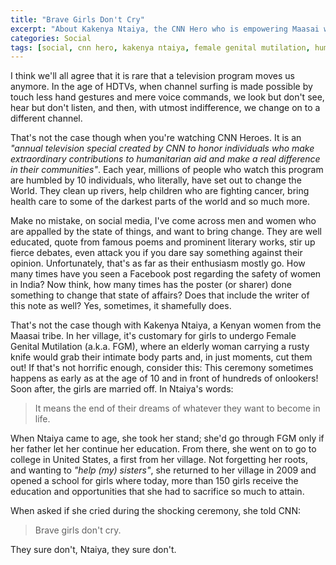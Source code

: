 ```yaml
---
title: "Brave Girls Don't Cry"
excerpt: "About Kakenya Ntaiya, the CNN Hero who is empowering Maasai women in Kenya."
categories: Social
tags: [social, cnn hero, kakenya ntaiya, female genital mutilation, humanitarian, maasai, kenyan women]
---
```


I think we'll all agree that it is rare that a television program moves us anymore. In the age of HDTVs, when channel surfing is made possible by touch less hand gestures and mere voice commands, we look but don't see, hear but don't listen, and then, with utmost indifference, we change on to a different channel.

That's not the case though when you're watching CNN Heroes. It is an *"annual television special created by CNN to honor individuals who make extraordinary contributions to humanitarian aid and make a real difference in their communities"*.
Each year, millions of people who watch this program are humbled by 10 individuals, who literally, have set out to change the World. They clean up rivers, help children who are fighting cancer, bring health care to some of the darkest parts of the world and so much more.

Make no mistake, on social media, I've come across men and women who are appalled by the state of things, and want to bring change. They are well educated, quote from famous poems and prominent literary works, stir up fierce debates, even attack you if you dare say something against their opinion. Unfortunately, that's as far as their enthusiasm mostly go. How many times have you seen a Facebook post regarding the safety of women in India? Now think, how many times has the poster (or sharer) done something to change that state of affairs? Does that include the writer of this note as well? Yes, sometimes, it shamefully does.

That's not the case though with Kakenya Ntaiya, a Kenyan women from the Maasai tribe. In her village, it's customary for girls to undergo Female Genital Mutilation (a.k.a. FGM), where an elderly woman carrying a rusty knife would grab their intimate body parts and, in just moments, cut them out! If that's not horrific enough, consider this: This ceremony sometimes happens as early as at the age of 10 and in front of hundreds of onlookers! Soon after, the girls are married off. In Ntaiya's words:

> It means the end of their dreams of whatever they want to become in life.

When Ntaiya came to age, she took her stand; she'd go through FGM only if her father let her continue her education. From there, she went on to go to college in United States, a first from her village. Not forgetting her roots, and wanting to *"help (my) sisters"*, she returned to her village in 2009 and opened a school for girls where today, more than 150 girls receive the education and opportunities that she had to sacrifice so much to attain.

When asked if she cried during the shocking ceremony, she told CNN: 

> Brave girls don't cry.

They sure don't, Ntaiya, they sure don't.